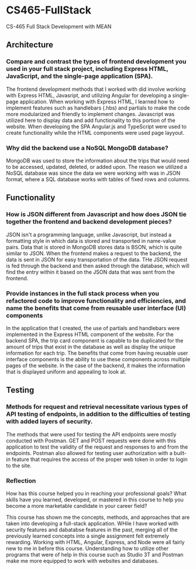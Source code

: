 # CS465-FullStack
CS-465 Full Stack Development with MEAN

## Architecture 
### Compare and contrast the types of frontend development you used in your full stack project, including Express HTML, JavaScript, and the single-page application (SPA).

The frontend development methods that I worked with did involve working with Express HTML, Javasript, and utilizing Angular for developing a single-page application. When working with Express HTML, I learned how to implement features such as handlebars (.hbs) and partials to make the code more modularized and friendly to implement changes. Javascript was utilized here to display data and add functionality to this portion of the website. When developing the SPA Angular.js and TypeScript were used to create functionality while the HTML components were used page layyout.

### Why did the backend use a NoSQL MongoDB database?

MongoDB was used to store the information about the trips that would need to be accessed, updated, deleted, or added upon. The reason we utilized a NoSQL database was since the data we were working with was in JSON format, where a SQL database works with tables of fixed rows and columns.

## Functionality 
### How is JSON different from Javascript and how does JSON tie together the frontend and backend development pieces?

JSON isn't a programming language, unlike Javascript, but instead a formatting style in which data is stored and transported in name-value pairs. Data that is stored in MongoDB stores data is BSON, which is quite similar to JSON. When the frontend makes a request to the backend, the data is sent in JSON for easy transportation of the data. THe JSON request is fed through the backend and then asked through the database, which will find the entry within it based on the JSON data that was sent from the frontend.

### Provide instances in the full stack process when you refactored code to improve functionality and efficiencies, and name the benefits that come from reusable user interface (UI) components

In the application that I created, the use of partials and handlebars were implemented in the Express HTML component of the website. For the backend SPA, the trip card component is capable to be duplicated for the amount of trips that exist in the database as well as display the unique information for each trip. The benefits that come from having reusable user interface components is the ability to use these components across multiple pages of the website. In the case of the backend, it makes the information that is displayed uniform and appealing to look at.

## Testing 
### Methods for request and retrieval necessitate various types of API testing of endpoints, in addition to the difficulties of testing with added layers of security. 

The methods that were used for testing the API endpoints were mostly conducted with Postman. GET and POST requests were done with this application to test the validity of the request and responses to and from the endpoints. Postman also allowed for testing user authorization with a built-in feature that requires the access of the proper web token in order to login to the site.


### Reflection 
How has this course helped you in reaching your professional goals? What skills have you learned, developed, or mastered in this course to help you become a more marketable candidate in your career field?

This course has shown me the concepts, methods, and approaches that are taken into developing a full-stack application. WHile I have worked with security features and dabatabse features in the past, merging all of the previously learned concepts into a single assignment felt extremely rewarding. Working with HTML, Angular, Express, and Node were all fairly new to me in before this course. Understanding how to utilize other programs that were of help in this course such as Studio 3T and Postman make me more equipped to work with websites and databases.
